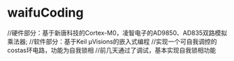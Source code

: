 # waifuCoding
//硬件部分：基于新唐科技的Cortex-M0，凌智电子的AD9850、AD835双路模拟乘法器;
//软件部分：基于Keil μVisions的嵌入式编程
//实现一个可自我调控的costas环电路，功能为自我锁相
//前几天通过了调试，基本实现自我锁相功能
